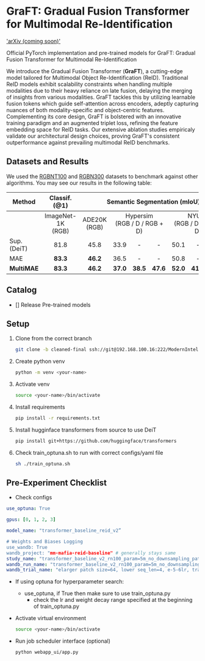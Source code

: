 # GraFT: Gradual Fusion Transformer for Multimodal Re-Identification


['arXiv (coming soon)'](https://arxiv.org)

Official PyTorch implementation and pre-trained models for GraFT: Gradual Fusion Transformer for Multimodal Re-Identification 

We introduce the Gradual Fusion Transformer (**GraFT**), a cutting-edge model tailored for Multimodal Object Re-Identification (ReID). Traditional ReID models exhibit scalability constraints when handling multiple modalities due to their heavy reliance on late fusion, delaying the merging of insights from various modalities. GraFT tackles this by utilizing learnable fusion tokens which guide self-attention across encoders, adeptly capturing nuances of both modality-specific and object-centric features. Complementing its core design, GraFT is bolstered with an innovative training paradigm and an augmented triplet loss, refining the feature embedding space for ReID tasks. Our extensive ablation studies empiricaly validate our architectural design choices, proving GraFT's consistent outperformance against prevailing multimodal ReID benchmarks. 

## Datasets and Results

We used the [RGBNT100](https://drive.google.com/file/d/1ssrNqRNiOi2XHqt6JPsjptXWDJuFba9A/view?usp=sharing) and [RGBN300](https://drive.google.com/file/d/11QUGw_cwrEAa9chqxJc1WB3C4c0bgd4E/view?usp=sharing) datasets to benchmark against other algorithms. You may see our results in the following table: 


<table>
<thead>
  <tr>
    <th>Method</th>
    <th>Classif. (@1)</th>
    <th colspan="7">Semantic Segmentation (mIoU)</th>
    <th>Depth (δ1)</th>
  </tr>
</thead>
<tbody>
  <tr>
    <td></td>
    <td align="center"> ImageNet-1K<br>(RGB)<br></td>
    <td align="center">ADE20K<br>(RGB)<br></td>
    <td align="center" colspan="3">Hypersim<br>(RGB / D / RGB + D)<br></td>
    <td align="center"colspan="3">NYUv2<br>(RGB / D / RGB + D)<br></td>
    <td align="center">NYUv2<br>(RGB)<br></td>
  </tr>
  <tr>
    <td>Sup. (DeiT)</td>
    <td align="center">81.8</td>
    <td align="center">45.8</td>
    <td align="center">33.9</td>
    <td align="center">-</td>
    <td align="center">-</td>
    <td align="center">50.1</td>
    <td align="center">-</td>
    <td align="center">-</td>
    <td align="center">80.7</td>
  </tr>
  <tr>
    <td>MAE</td>
    <td align="center"><b>83.3</b></td>
    <td align="center"><b>46.2</b></td>
    <td align="center">36.5</td>
    <td align="center">-</td>
    <td align="center">-<br></td>
    <td align="center">50.8</td>
    <td align="center">-</td>
    <td align="center">-</td>
    <td align="center">85.1</td>
  </tr>
  <tr>
    <td><b>MultiMAE</b></td>
    <td align="center"><b>83.3</b></td>
    <td align="center"><b>46.2</b></td>
    <td align="center"><b>37.0</b></td>
    <td align="center"><b>38.5</b></td>
    <td align="center"><b>47.6</b></td>
    <td align="center"><b>52.0</b></td>
    <td align="center"><b>41.4</b></td>
    <td align="center"><b>56.0</b></td>
    <td align="center"><b>86.4</b></td>
  </tr>
</tbody>
</table>


## Catalog

- [] Release Pre-trained models 


## Setup 


1. Clone from the correct branch
    ```bash
    git clone -b cleaned-final ssh://git@192.168.100.16:222/ModernIntelligence/research-GraFT.git
    ```

2. Create python venv
    ```bash
    python -m venv <your-name>
    ```

3. Activate venv
    ```bash
    source <your-name>/bin/activate
    ```

4. Install requirements
    ```bash
    pip install -r requirements.txt
    ```

5. Install hugginface transformers from source to use DeiT
    ```bash
    pip install git+https://github.com/huggingface/transformers
    ```

6. Check train_optuna.sh to run with correct configs/yaml file
    ```bash
    sh ./train_optuna.sh
    ```


## Pre-Experiment Checklist

- Check configs

```yaml
use_optuna: True

gpus: [0, 1, 2, 3]

model_name: "transformer_baseline_reid_v2”

# Weights and Biases Logging
use_wandb: True
wandb_project: "mm-mafia-reid-baseline" # generally stays same
study_name: "transformer_baseline_v2_rn100_param=5m_no_downsampling_patch=24" # experiment level
wandb_run_name: "transformer_baseline_v2_rn100_param=5m_no_downsampling_patch=24" # keep same as study_name
wandb_trial_name: "elarger patch size=64, lower seq_len=4, e-5-6lr, transformer_encoder=3" # trial_name under study
```

- If using optuna for hyperparameter search:
    - use_optuna, if True then make sure to use train_optuna.py
        - check the lr and weight decay range specified at the beginning of train_optuna.py
- Activate virtual environment
    
    ```bash
    source <your-name>/bin/activate
    ```
    
- Run job scheduler interface (optional)
    ```bash
    python webapp_ui/app.py
    ```
